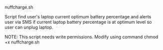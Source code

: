 nuffcharge.sh

  Script find user's laptop current optimum battery percentage
  and alerts user via SMS if current laptop battery percentage is at optimum level 
  so user can unplug laptop.

  NOTE: This script needs write permissions. Modify using command chmod +x nuffcharge.sh
